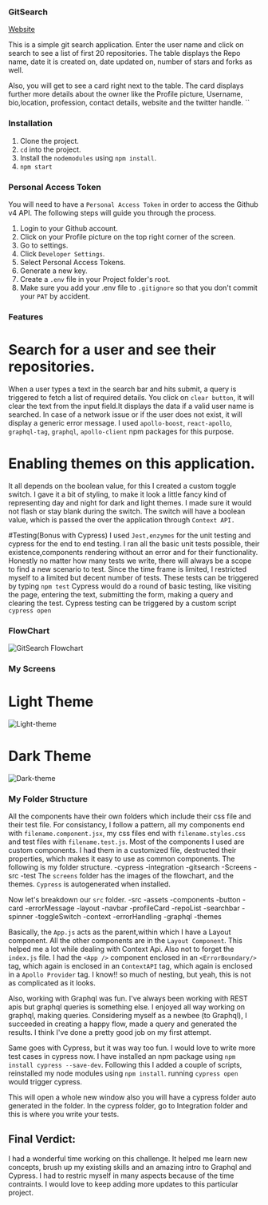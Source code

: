 ### GitSearch
[Website](https://praveen-k26.github.io/gitsearch-pk/)


This is a simple git search application. Enter the user name and click on search to see a list of first 20 repositories. The table displays the Repo name, date it is created on, date updated on, number of stars and forks as well. 

Also, you will get to see a card right next to the table. The card displays further more details about the owner like the Profile picture, Username, bio,location, profession, contact details, website and the twitter handle.
``
### Installation
1. Clone the project.
2. `cd` into the project.
3. Install the `nodemodules` using `npm install`.
4. `npm start`

### Personal Access Token
You will need to have a `Personal Access Token` in order to access the Github v4 API.
The following steps will guide you through the process.
1. Login to your Github account.
2. Click on your Profile picture on the top right corner of the screen.
3. Go to settings.
4. Click `Developer Settings`.
5. Select Personal Access Tokens.
6. Generate a new key.
7. Create a `.env` file in your Project folder's root.
8. Make sure you add your .env file to `.gitignore` so that you don't commit your `PAT` by accident.

### Features
# Search for a user and see their repositories.
When a user types a text in the search bar and hits submit, a query is triggered to fetch a list of required details. You click on `clear button`, it will clear the text from the input field.It displays the data if a valid user name is searched. In case of a network issue or if the user does not exist, it will display a generic error message. I used `apollo-boost`, `react-apollo`, `graphql-tag`, `graphql`, `apollo-client` npm packages for this purpose.

# Enabling themes on this application.
It all depends on the boolean value, for this I created a custom toggle switch. I gave it a bit of styling, to make it look a little fancy kind of representing day and night for dark and light themes. I made sure it would not flash or stay blank during the switch. The switch will have a boolean value, which is passed the over the application through `Context API. `

#Testing(Bonus with Cypress)
I used `Jest,enzymes` for the unit testing and cypress for the end to end testing.
I ran all the basic unit tests possible, their existence,components rendering without an error and for their functionality. Honestly no matter how many tests we write, there will always be a scope to find a new scenario to test. Since the time frame is limited, I restricted myself to a limited but decent number of tests. These tests can be triggered by typing `npm test`
Cypress would do a round of basic testing, like visiting the page, entering the text, submitting the form, making a query and clearing the test. Cypress testing can be triggered by a custom script `cypress open`


### FlowChart
![GitSearch Flowchart](https://user-images.githubusercontent.com/33136806/105825987-785f6300-5f7d-11eb-88b4-ccc2f748d79f.jpeg)


### My Screens

# Light Theme
![Light-theme](https://user-images.githubusercontent.com/33136806/105825881-51a12c80-5f7d-11eb-8cad-109499e769e1.jpeg)

# Dark Theme
![Dark-theme](https://user-images.githubusercontent.com/33136806/105825935-67165680-5f7d-11eb-89b2-a39b480ae914.jpeg)


### My Folder Structure
All the components have their own folders which include their css file and their test file.
For consistancy, I follow a pattern, all my components end with `filename.component.jsx`, my css files end with `filename.styles.css` and test files with `filename.test.js`.
Most of the components I used are custom components. I had them in a customized file, destructed their properties, which makes it easy to use as common components. The following is my folder structure.
-cypress
  -integration
    -gitsearch
-Screens
-src
-test
The `screens` folder has the images of the flowchart, and the themes.
`Cypress` is autogenerated when installed.

Now let's breakdown our `src` folder.
-src
 -assets
 -components
   -button
   -card
   -errorMessage
   -layout
   -navbar
   -profileCard
   -repoList
   -searchbar
   -spinner
   -toggleSwitch
 -context
 -errorHandling
 -graphql
 -themes
 
Basically, the `App.js` acts as the parent,within which I have a Layout component. All the other components are in the `Layout Component`. This helped me a lot while dealing with Context Api. Also not to forget the `index.js` file. I had the `<App />` component enclosed in an `<ErrorBoundary/>` tag, which again is enclosed in an `ContextAPI` tag, which again is enclosed in a `Apollo Provider` tag. I know!! so much of nesting, but yeah, this is not as complicated as it looks.

Also, working with Graphql was fun. I've always been working with REST apis but graphql queries is something else. I enjoyed all way working on graphql, making queries. Considering myself as a newbee (to Graphql), I succeeded in creating a happy flow, made a query and generated the results. I think I've done a pretty good job on my first attempt.

Same goes with Cypress, but it was way too fun. I would love to write more test cases in cypress now. I have installed an npm package using `npm install cypress --save-dev`.
Following this I added a couple of scripts, reinstalled my node modules using `npm install`.
running `cypress open` would trigger cypress. 

This will open a whole new window also you will have a cypress folder auto generated in the folder. In the cypress folder, go to Integration folder and this is where you write your tests. 

## Final Verdict:
 I had a wonderful time working on this challenge. It helped me learn new concepts, brush up my existing skills and an amazing intro to Graphql and Cypress. I had to restric myself in many aspects because of the time contraints. I would love to keep adding more updates to this particular project.

